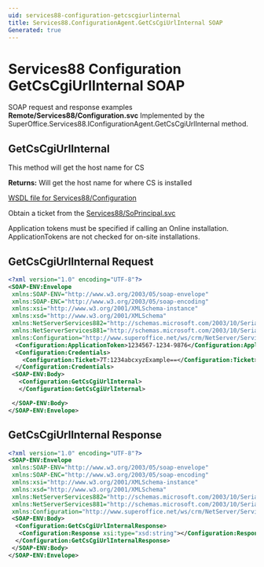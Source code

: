 ```yaml
---
uid: services88-configuration-getcscgiurlinternal
title: Services88.ConfigurationAgent.GetCsCgiUrlInternal SOAP
Generated: true
---
```


# Services88 Configuration GetCsCgiUrlInternal SOAP

SOAP request and response examples **Remote/Services88/Configuration.svc**
Implemented by the <see cref="M:SuperOffice.Services88.IConfigurationAgent.GetCsCgiUrlInternal">SuperOffice.Services88.IConfigurationAgent.GetCsCgiUrlInternal</see> method.

## GetCsCgiUrlInternal

This method will get the host name for CS


**Returns:** Will get the host name for where CS is installed


[WSDL file for Services88/Configuration](../Services88-Configuration.md)

Obtain a ticket from the [Services88/SoPrincipal.svc](../SoPrincipal/index.md)

Application tokens must be specified if calling an Online installation. ApplicationTokens are not checked for on-site installations.

## GetCsCgiUrlInternal Request

```xml
<?xml version="1.0" encoding="UTF-8"?>
<SOAP-ENV:Envelope
 xmlns:SOAP-ENV="http://www.w3.org/2003/05/soap-envelope"
 xmlns:SOAP-ENC="http://www.w3.org/2003/05/soap-encoding"
 xmlns:xsi="http://www.w3.org/2001/XMLSchema-instance"
 xmlns:xsd="http://www.w3.org/2001/XMLSchema"
 xmlns:NetServerServices882="http://schemas.microsoft.com/2003/10/Serialization/Arrays"
 xmlns:NetServerServices881="http://schemas.microsoft.com/2003/10/Serialization/"
 xmlns:Configuration="http://www.superoffice.net/ws/crm/NetServer/Services88">
  <Configuration:ApplicationToken>1234567-1234-9876</Configuration:ApplicationToken>
  <Configuration:Credentials>
    <Configuration:Ticket>7T:1234abcxyzExample==</Configuration:Ticket>
  </Configuration:Credentials>
 <SOAP-ENV:Body>
   <Configuration:GetCsCgiUrlInternal>
   </Configuration:GetCsCgiUrlInternal>

 </SOAP-ENV:Body>
</SOAP-ENV:Envelope>

```


## GetCsCgiUrlInternal Response

```xml
<?xml version="1.0" encoding="UTF-8"?>
<SOAP-ENV:Envelope
 xmlns:SOAP-ENV="http://www.w3.org/2003/05/soap-envelope"
 xmlns:SOAP-ENC="http://www.w3.org/2003/05/soap-encoding"
 xmlns:xsi="http://www.w3.org/2001/XMLSchema-instance"
 xmlns:xsd="http://www.w3.org/2001/XMLSchema"
 xmlns:NetServerServices882="http://schemas.microsoft.com/2003/10/Serialization/Arrays"
 xmlns:NetServerServices881="http://schemas.microsoft.com/2003/10/Serialization/"
 xmlns:Configuration="http://www.superoffice.net/ws/crm/NetServer/Services88">
 <SOAP-ENV:Body>
  <Configuration:GetCsCgiUrlInternalResponse>
   <Configuration:Response xsi:type="xsd:string"></Configuration:Response>
  </Configuration:GetCsCgiUrlInternalResponse>
 </SOAP-ENV:Body>
</SOAP-ENV:Envelope>

```

